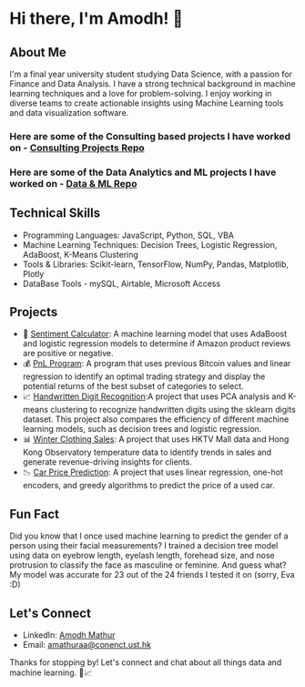 # Hi there, I'm Amodh! 👋

## About Me

I'm a final year university student studying Data Science, with a passion for Finance and Data Analysis. I have a strong technical background in machine learning techniques and a love for problem-solving. I enjoy working in diverse teams to create actionable insights using Machine Learning tools and data visualization software.<br>
### Here are some of the Consulting based projects I have worked on - [Consulting Projects Repo](https://github.com/amathuraa/Projects)<br>
### Here are some of the Data Analytics and ML projects I have worked on - [Data & ML Repo](https://github.com/amathuraa/Data_analysis)<br>


## Technical Skills

- Programming Languages: JavaScript, Python, SQL, VBA
- Machine Learning Techniques: Decision Trees, Logistic Regression, AdaBoost, K-Means Clustering
- Tools & Libraries: Scikit-learn, TensorFlow, NumPy, Pandas, Matplotlib, Plotly
- DataBase Tools - mySQL, Airtable, Microsoft Access

## Projects

- 🤖 [Sentiment Calculator](https://github.com/yourname/sentiment-calculator): A machine learning model that uses AdaBoost and logistic regression models to determine if Amazon product reviews are positive or negative.
- 💰 [PnL Program](https://github.com/yourname/pnl-program): A program that uses previous Bitcoin values and linear regression to identify an optimal trading strategy and display the potential returns of the best subset of categories to select.
- 📈 [Handwritten Digit Recognition](https://github.com/yourname/handwritten-digit-recognition):A project that uses PCA analysis and K-means clustering to recognize handwritten digits using the sklearn digits dataset. This project also compares the efficiency of different machine learning models, such as decision trees and logistic regression.
- 📊 [Winter Clothing Sales](https://github.com/amathuraa/Data_analysis/tree/main/HKTV_MALL_ANALYSIS): A project that uses HKTV Mall data and Hong Kong Observatory temperature data to identify trends in sales and generate revenue-driving insights for clients.
- 📉 [Car Price Prediction](https://github.com/amathuraa/Data_analysis/tree/main/Car_price_modelling): A project that uses linear regression, one-hot encoders, and greedy algorithms to predict the price of a used car.

## Fun Fact

Did you know that I once used machine learning to predict the gender of a person using their facial measurements? I trained a decision tree model using data on eyebrow length, eyelash length, forehead size, and nose protrusion to classify the face as masculine or feminine. And guess what? My model was accurate for 23 out of the 24 friends I tested it on (sorry, Eva :D)

## Let's Connect

- LinkedIn: [Amodh Mathur](https://www.linkedin.com/amathuraa)
- Email: [amathuraa@conenct.ust.hk](mailto:amathuraa@conenct.ust.hk)

Thanks for stopping by! Let's connect and chat about all things data and machine learning. 🤖📈
